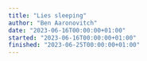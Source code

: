 ```yaml
---
title: "Lies sleeping"
author: "Ben Aaronovitch"
date: "2023-06-16T00:00:00+01:00"
started: "2023-06-16T00:00:00+01:00"
finished: "2023-06-25T00:00:00+01:00"
---
```


